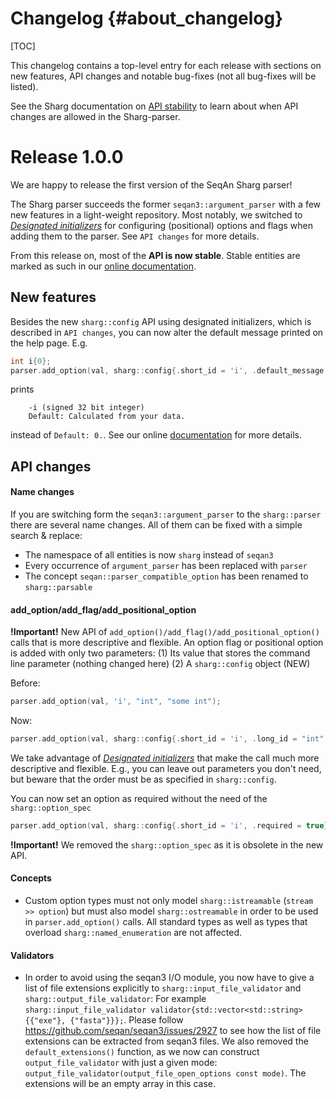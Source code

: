 # Changelog {#about_changelog}

[TOC]

This changelog contains a top-level entry for each release with sections on new features, API changes and notable
bug-fixes (not all bug-fixes will be listed).

See the Sharg documentation on [API stability](https://sharg.vercel.app/usr/html/about_api.html) to learn about
when API changes are allowed in the Sharg-parser.

<!--
The following API changes should be documented as such:
  * a previously experimental interface now being marked as stable
  * an interface being removed
  * syntactical changes to an interface (e.g. renaming or reordering of files, functions, parameters)
  * semantic changes to an interface (e.g. a function's result is now always one larger) [DANGEROUS!]

If possible, provide tooling that performs the changes, e.g. a shell-script.
-->

# Release 1.0.0

We are happy to release the first version of the SeqAn Sharg parser!

The Sharg parser succeeds the former `seqan3::argument_parser` with a few new features in a light-weight repository.
Most notably, we switched to
[*Designated initializers*](https://en.cppreference.com/w/cpp/language/aggregate_initialization#Designated_initializers)
for configuring (positional) options and flags when adding them to the parser. See `API changes` for more details.

From this release on, most of the **API is now stable**. Stable entities are marked as such in our
[online documentation](https://sharg.vercel.app/usr/html/classsharg_1_1parser.html).

## New features

Besides the new `sharg::config` API using designated initializers, which is described in `API changes`,
you can now alter the default message printed on the help page. E.g.
```cpp
int i{0};
parser.add_option(val, sharg::config{.short_id = 'i', .default_message = "Calculated from your data"});
```
prints
```
    -i (signed 32 bit integer)
    Default: Calculated from your data.
```
instead of `Default: 0.`. See our online
[documentation](https://sharg.vercel.app/usr/html/structsharg_1_1config.html#aec21e88c7a32f4c0cfab9970de89df71)
for more details.

## API changes

#### Name changes

If you are switching form the `seqan3::argument_parser` to the `sharg::parser` there are several name changes.
All of them can be fixed with a simple search & replace:
* The namespace of all entities is now `sharg` instead of `seqan3`
* Every occurrence of `argument_parser` has been replaced with `parser`
* The concept `seqan::parser_compatible_option` has been renamed to `sharg::parsable`

#### add_option/add_flag/add_positional_option

**!Important!** New API of `add_option()/add_flag()/add_positional_option()` calls that is more descriptive and flexible.
An option flag or positional option is added with only two parameters:
(1) Its value that stores the command line parameter (nothing changed here)
(2) A `sharg::config` object (NEW)

Before:
```cpp
parser.add_option(val, 'i', "int", "some int");
```
Now:
```cpp
parser.add_option(val, sharg::config{.short_id = 'i', .long_id = "int", .description = "some int"});
```
We take advantage of [*Designated initializers*](https://en.cppreference.com/w/cpp/language/aggregate_initialization#Designated_initializers)
that make the call much more descriptive and flexible.
E.g., you can leave out parameters you don't need, but beware that the order must be as specified in `sharg::config`.

You can now set an option as required without the need of the `sharg::option_spec`
```cpp
parser.add_option(val, sharg::config{.short_id = 'i', .required = true});
```

**!Important!** We removed the `sharg::option_spec` as it is obsolete in the new API.

#### Concepts

* Custom option types must not only model `sharg::istreamable` (`stream >> option`)
  but must also model `sharg::ostreamable` in order to be used in `parser.add_option()` calls.
  All standard types as well as types that overload `sharg::named_enumeration` are not affected.

#### Validators

* In order to avoid using the seqan3 I/O module, you now have to give a list of file extensions explicitly to
`sharg::input_file_validator` and `sharg::output_file_validator`:
For example `sharg::input_file_validator validator{std::vector<std::string>{{"exe"}, {"fasta"}}};`. Please follow
https://github.com/seqan/seqan3/issues/2927 to see how the list of file extensions can be extracted from seqan3 files.
We also removed the `default_extensions()` function, as we now can construct `output_file_validator` with just a given
mode: `output_file_validator(output_file_open_options const mode)`. The extensions will be an empty array in this case.
